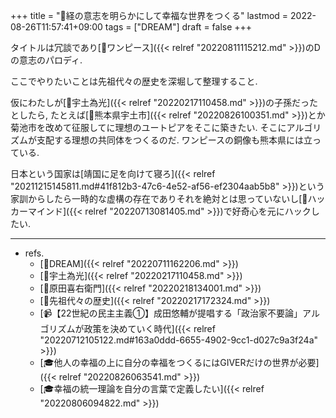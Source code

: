 +++
title = "🚀経の意志を明らかにして幸福な世界をつくる"
lastmod = 2022-08-26T11:57:41+09:00
tags = ["DREAM"]
draft = false
+++

タイトルは冗談であり[📝ワンピース]({{< relref "20220811115212.md" >}})のDの意志のパロディ.

ここでやりたいことは先祖代々の歴史を深堀して整理すること.

仮にわたしが[📝宇土為光]({{< relref "20220217110458.md" >}})の子孫だったとしたら, たとえば[📝熊本県宇土市]({{< relref "20220826100351.md" >}})とか菊池市を改めて征服してに理想のユートピアをそこに築きたい. そこにアルゴリズムが支配する理想の共同体をつくるのだ. ワンピースの銅像も熊本県には立っている.

日本という国家は[靖国に足を向けて寝ろ]({{< relref "20211215145811.md#41f812b3-47c6-4e52-af56-ef2304aab5b8" >}})という家訓からしたら一時的な虚構の存在でありそれを絶対とは思っていないし[🔖ハッカーマインド]({{< relref "20220713081405.md" >}})で好奇心を元にハックしたい.

---

-   refs.
    -   [🚀DREAM]({{< relref "20220711162206.md" >}})
    -   [📝宇土為光]({{< relref "20220217110458.md" >}})
    -   [📝原田喜右衛門]({{< relref "20220218134001.md" >}})
    -   [📂先祖代々の歴史]({{< relref "20220217172324.md" >}})
    -   [📹【22世紀の民主主義①】成田悠輔が提唱する「政治家不要論」アルゴリズムが政策を決めていく時代]({{< relref "20220712105122.md#163a0ddd-6655-4902-9cc1-d027c9a3f24a" >}})
    -   [🎓他人の幸福の上に自分の幸福をつくるにはGIVERだけの世界が必要]({{< relref "20220826063541.md" >}})
    -   [🎓幸福の統一理論を自分の言葉で定義したい]({{< relref "20220806094822.md" >}})
